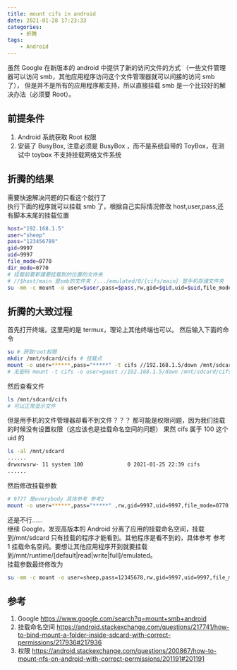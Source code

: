 ```yaml
---
title: mount cifs in android
date: 2021-01-28 17:23:33
categories:
    - 折腾
tags:
    - Android
---
```


虽然 Google 在新版本的 android 中提供了新的访问文件的方式
（一些文件管理器可以访问 smb，其他应用程序访问这个文件管理器就可以间接的访问 smb 了），
但是并不是所有的应用程序都支持，所以直接挂载 smb 是一个比较好的解决办法（必须要 Root）。

<!-- more -->

## 前提条件

1. Android 系统获取 Root 权限
2. 安装了 BusyBox, 注意必须是 BusyBox ，而不是系统自带的 ToyBox，在测试中 toybox 不支持挂载网络文件系统

## 折腾的结果

需要快速解决问题的只看这个就行了  
执行下面的程序就可以挂载 smb 了，根据自己实际情况修改 host,user,pass,还有脚本末尾的挂载位置

```bash
host="192.168.1.5"
user="sheep"
pass="123456789"
gid=9997
uid=9997
file_mode=0770
dir_mode=0770
# 挂载前要新建要挂载到的位置的文件夹
# //$host/main 是smb的文件夹 /.../emulated/0/{cifs/main} 是手机存储文件夹
su -mm -c mount -o user=$user,pass=$pass,rw,gid=$gid,uid=$uid,file_mode=$file_mode,dir_mode=$dir_mode -t cifs //$host/main /mnt/runtime/full/emulated/0/cifs/main
```

## 折腾的大致过程

首先打开终端，这里用的是 termux，理论上其他终端也可以。
然后输入下面的命令

```bash
su # 获取root权限
mkdir /mnt/sdcard/cifs # 挂载点
mount -o user=******,pass="*****" -t cifs //192.168.1.5/down /mnt/sdcard/cifs
# 无密码 mount -t cifs -o user=guest //192.168.1.5/down /mnt/sdcard/cifs （未测试）
```

然后查看文件

```bash
ls /mnt/sdcard/cifs
# 可以正常显示文件
```

但是用手机的文件管理器却看不到文件？？？
那可能是权限问题，因为我们挂载的时候没有设置权限（这应该也是挂载命名空间的问题）
果然 cifs 属于 100 这个 uid 的

```bash
ls -al /mnt/sdcard
......
drwxrwsrw- 11 system 100              0 2021-01-25 22:39 cifs
......
```

然后修改挂载参数

```bash
# 9777 是everybody 具体参考 参考2
mount -o user=******,pass="*****" ,rw,gid=9997,uid=9997,file_mode=0770,dir_mode=0770 -t cifs //192.168.1.5/down /mnt/sdcard/cifs
```

还是不行……  
继续 Google，发现高版本的 Android 分离了应用的挂载命名空间，挂载到/mnt/sdcard 只有挂载的程序才能看到。其他程序是看不到的，具体参考 参考 1 挂载命名空间。要想让其他应用程序开到就要挂载到/mnt/runtime/[default|read|write|full]/emulated。  
挂载参数最终修改为

```bash
su -mm -c mount -o user=sheep,pass=12345678,rw,gid=9997,uid=9997,file_mode=0770,dir_mode=0770 -t cifs //192.168.1.5/main /mnt/runtime/full/emulated/0/cifs/main
```

## 参考

1. Google <https://www.google.com/search?q=mount+smb+android>  
2. 挂载命名空间 <https://android.stackexchange.com/questions/217741/how-to-bind-mount-a-folder-inside-sdcard-with-correct-permissions/217936#217936>  
3. 权限 <https://android.stackexchange.com/questions/200867/how-to-mount-nfs-on-android-with-correct-permissions/201191#201191>
